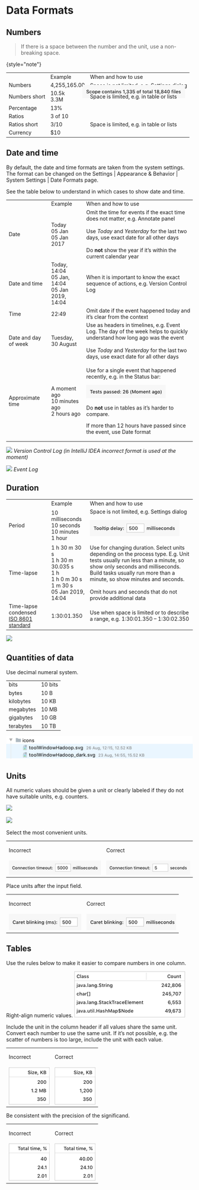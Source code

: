 <!-- Copyright 2000-2024 JetBrains s.r.o. and contributors. Use of this source code is governed by the Apache 2.0 license. -->

# Data Formats

## Numbers

> If there is a space between the number and the unit, use a non-breaking space.
>
{style="note"}

<table>
<tr>
    <td></td>
    <td> Example </td>
    <td> When and how to use </td>
</tr>
<tr>
    <td>Numbers</td>
    <td>4,255,165.00</td>
    <td>Space is not limited, e.g. Settings dialog
        <p style="margin: -10px 0 -30px -20px"><img src="../../../images/ui/data_formats/numbers.png" /></p>
    </td>
</tr>
<tr>
    <td>Numbers short</td>
    <td>10.5k<br />
        3.3M
    </td>
    <td>Space is limited, e.g. in table or lists</td>
</tr>
<tr>
    <td>Percentage</td>
    <td>13%</td>
    <td></td>
</tr>
<tr >
    <td>Ratios</td>
    <td>3 of 10</td>
    <td></td>
</tr>
<tr >
    <td>Ratios short</td>
    <td>3/10</td>
    <td>Space is limited, e.g. in table or lists</td>
</tr>
<tr>
    <td>Currency</td>
    <td>$10</td>
    <td></td>
  </tr>
</table>


## Date and time

By default, the date and time formats are taken from the system settings. The format can be changed on the <ui-path>Settings | Appearance & Behavior | System Settings | Date Formats</ui-path> page.

See the table below to understand in which cases to show date and time.

<table>
<tr><td></td>
<td> Example </td>
<td> When and how to use </td></tr>
<tr>
    <td>Date</td>
    <td>Today<br />
        05 Jan<br />
        05 Jan 2017
    </td>
    <td>Omit the time for events if the exact time does not matter, e.g. Annotate panel<br /><br />
        Use <i>Today</i> and <i>Yesterday</i> for the last two days, use exact date for all other days<br /><br />
        Do <b>not</b> show the year if it’s within the current calendar year
    </td>
</tr>
<tr>
    <td>Date and time</td>
    <td>Today, 14:04<br />
        05 Jan, 14:04<br />
        05 Jan 2019, 14:04
    </td>
    <td>When it is important to know the exact sequence of actions, e.g. Version Control Log</td>
</tr>
<tr>
    <td>Time</td>
    <td>22:49</td>
    <td>Omit date if the event happened today and it’s clear from the context</td>
</tr>
<tr>
    <td>Date and day of week</td>
    <td>Tuesday, 30 August</td>
    <td>Use as headers in timelines, e.g. Event Log. The day of the week helps to quickly understand how long ago was the event<br /><br />
        Use <i>Today</i> and <i>Yesterday</i> for the last two days, use exact date for all other days
    </td>
</tr>
<tr>
    <td>Approximate time</td>
   <td>A moment ago<br />
       10 minutes ago<br />
       2 hours ago
    </td>
    <td><p>Use for a single event that happened recently, e.g. in the Status bar:</p>
        <p><img src="../../../images/ui/data_formats/approximate.png" /></p>
        <p>Do <b>not</b> use in tables as it’s harder to compare.</p>
        <p>If more than 12 hours have passed since the event, use Date format</p>
    </td>
</tr>
</table>

![](vcs_log.png)
*Version Control Log (in IntelliJ IDEA incorrect format is used at the moment)*

![](event_log.png)
*Event Log*

## Duration

<table>
<tr>
<td></td>
<td> Example </td>
<td> When and how to use </td>
</tr>
<tr>
    <td>Period</td>
    <td>10 milliseconds<br />
        10 seconds<br />
        10 minutes<br />
        1 hour
    </td>
    <td>Space is not limited, e.g. Settings dialog
        <p><img src="../../../images/ui/data_formats/period.png" /></p>
    </td>
</tr>
<tr>
    <td>Time-lapse</td>
    <td>1 h 30 m 30 s<br />
        1 h 30 m 30.035 s<br />
        1 h<br />
        1 h 0 m 30 s<br />
        1 m 30 s<br />
        05 Jan 2019, 14:04
    </td>
    <td>Use for changing duration. Select units depending on the process type. E.g. Unit tests usually run less than a minute, so show only seconds and milliseconds. Build tasks usually run more than a minute, so show minutes and seconds.<br /><br />
        Omit hours and seconds that do not provide additional data
</td>
</tr>
<tr>
    <td>Time-lapse condensed <a href="https://en.wikipedia.org/wiki/ISO_8601">ISO 8601 standard</a></td>
    <td>1:30:01.350</td>
    <td>Use when space is limited or to describe a range, e.g. 1:30:01.350 – 1:30:02.350 </td>
</tr>
</table>


![](run.png)

## Quantities of data

Use decimal numeral system.

<table>
<tr>
    <td>bits</td>
    <td>10 bits</td>
</tr>
<tr>
    <td>bytes</td>
    <td>10 B</td>
</tr>
<tr>
    <td>kilobytes</td>
    <td>10 KB</td>
</tr>
<tr>
    <td>megabytes</td>
    <td>10 MB</td>
</tr>
<tr>
    <td>gigabytes</td>
    <td>10 GB</td>
</tr>
<tr>
    <td>terabytes</td>
    <td>10 TB</td>
</tr>
</table>

![](../../../images/ui/data_formats/tree.png)


## Units

All numeric values should be given a unit or clearly labeled if they do not have suitable units, e.g. counters.

![](period.png)

![](no_units.png)

Select the most convenient units.

<table>
  <tr>
      <td> <p>Incorrect</p> </td>
      <td> <p>Correct</p> </td>
  </tr>
  <tr>
      <td> <img src="../../../images/ui/data_formats/connection_incorrect.png"/> </td>
      <td> <img src="../../../images/ui/data_formats/connection_correct.png" /> </td>
  </tr>
</table>

Place units after the input field.

<table>
  <tr>
      <td> <p>Incorrect</p> </td>
      <td> <p>Correct</p> </td>
  </tr>
  <tr>
      <td> <img src="../../../images/ui/data_formats/caret_incorrect.png" /> </td>
      <td> <img src="../../../images/ui/data_formats/caret_correct.png" /> </td>
  </tr>
</table>



## Tables

<p>Use the rules below to make it easier to compare numbers in one column.</p>

Right-align numeric values.
![](../../../images/ui/data_formats/table.png)

Include the unit in the column header if all values share the same unit. Convert each number to use the same unit. If it’s not possible, e.g. the scatter of numbers is too large, include the unit with each value.

<table>
  <tr>
      <td> <p>Incorrect</p> </td>
      <td> <p>Correct</p> </td>
  </tr>
  <tr>
      <td> <img src="../../../images/ui/data_formats/table_units_incorrect.png" /> </td>
      <td> <img src="../../../images/ui/data_formats/table_units_correct.png" /> </td>
  </tr>
</table>


Be consistent with the precision of the significand.

<table>
  <tr>
      <td> <p>Incorrect</p> </td>
      <td> <p>Correct</p> </td>
  </tr>
  <tr>
      <td> <img src="../../../images/ui/data_formats/precision_incorrect.png" /> </td>
      <td> <img src="../../../images/ui/data_formats/precision_correct.png" /> </td>
  </tr>
</table>
